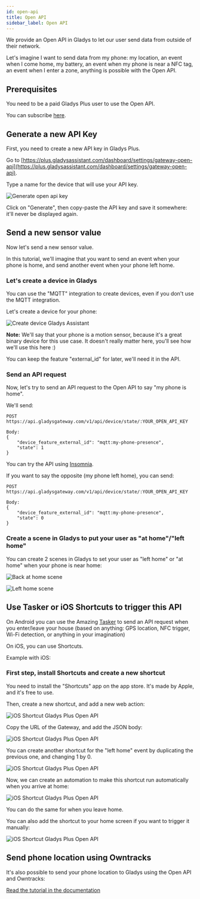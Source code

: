 ```yaml
---
id: open-api
title: Open API
sidebar_label: Open API
---
```


We provide an Open API in Gladys to let our user send data from outside of their network.

Let's imagine I want to send data from my phone: my location, an event when I come home, my battery, an event when my phone is near a NFC tag, an event when I enter a zone, anything is possible with the Open API.

## Prerequisites

You need to be a paid Gladys Plus user to use the Open API.

You can subscribe [here](/plus).

## Generate a new API Key

First, you need to create a new API key in Gladys Plus.

Go to [https://plus.gladysassistant.com/dashboard/settings/gateway-open-api](https://plus.gladysassistant.com/dashboard/settings/gateway-open-api).

Type a name for the device that will use your API key.

![Generate open api key](../../../../../static/img/docs/fr/plus/open-api/create-open-api-key.png)

Click on "Generate", then copy-paste the API key and save it somewhere: it'll never be displayed again.

## Send a new sensor value

Now let's send a new sensor value.

In this tutorial, we'll imagine that you want to send an event when your phone is home, and send another event when your phone left home.

### Let's create a device in Gladys

You can use the "MQTT" integration to create devices, even if you don't use the MQTT integration.

Let's create a device for your phone:

![Create device Gladys Assistant](../../static/img/docs/en/plus/open-api/create-device.png)

**Note:** We'll say that your phone is a motion sensor, because it's a great binary device for this use case. It doesn't really matter here, you'll see how we'll use this here :)

You can keep the feature "external_id" for later, we'll need it in the API.

### Send an API request

Now, let's try to send an API request to the Open API to say "my phone is home".

We'll send:

```
POST https://api.gladysgateway.com/v1/api/device/state/:YOUR_OPEN_API_KEY

Body:
{
	"device_feature_external_id": "mqtt:my-phone-presence",
	"state": 1
}
```

You can try the API using [Insomnia](https://insomnia.rest/).

If you want to say the opposite (my phone left home), you can send:

```
POST https://api.gladysgateway.com/v1/api/device/state/:YOUR_OPEN_API_KEY

Body:
{
	"device_feature_external_id": "mqtt:my-phone-presence",
	"state": 0
}
```

### Create a scene in Gladys to put your user as "at home"/"left home"

You can create 2 scenes in Gladys to set your user as "left home" or "at home" when your phone is near home:

![Back at home scene](../../static/img/docs/en/plus/open-api/back-at-home.png)

![Left home scene](../../static/img/docs/en/plus/open-api/left-home.png)

## Use Tasker or iOS Shortcuts to trigger this API

On Android you can use the Amazing [Tasker](https://play.google.com/store/apps/details?id=net.dinglisch.android.taskerm&hl=fr&gl=US) to send an API request when you enter/leave your house (based on anything: GPS location, NFC trigger, Wi-Fi detection, or anything in your imagination)

On iOS, you can use Shortcuts.

Example with iOS:

### First step, install Shortcuts and create a new shortcut

You need to install the "Shortcuts" app on the app store. It's made by Apple, and it's free to use.

Then, create a new shortcut, and add a new web action:

![iOS Shortcut Gladys Plus Open API](../../static/img/docs/en/plus/open-api/1.jpg)

Copy the URL of the Gateway, and add the JSON body:

![iOS Shortcut Gladys Plus Open API](../../static/img/docs/en/plus/open-api/2.jpg)

You can create another shortcut for the "left home" event by duplicating the previous one, and changing 1 by 0.

![iOS Shortcut Gladys Plus Open API](../../static/img/docs/en/plus/open-api/3.jpg)

Now, we can create an automation to make this shortcut run automatically when you arrive at home:

![iOS Shortcut Gladys Plus Open API](../../static/img/docs/en/plus/open-api/4.jpg)

You can do the same for when you leave home.

You can also add the shortcut to your home screen if you want to trigger it manually:

![iOS Shortcut Gladys Plus Open API](../../static/img/docs/en/plus/open-api/5.jpg)

## Send phone location using Owntracks

It's also possible to send your phone location to Gladys using the Open API and Owntracks:

[Read the tutorial in the documentation](/docs/integrations/owntracks)
